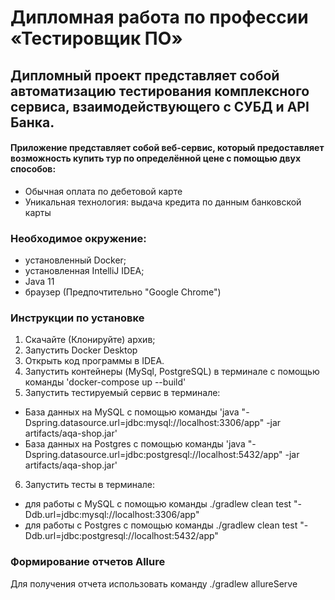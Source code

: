 # Дипломная работа по профессии «Тестировщик ПО»

## Дипломный проект представляет собой автоматизацию тестирования комплексного сервиса, взаимодействующего с СУБД и API Банка.

#### Приложение представляет собой веб-сервис, который предоставляет возможность купить тур по определённой цене с помощью двух способов:

- Обычная оплата по дебетовой карте
- Уникальная технология: выдача кредита по данным банковской карты

### Необходимое окружение:

* установленный Docker;
* установленная IntelliJ IDEA;
* Java 11
* браузер (Предпочтительно "Google Chrome")

### Инструкции по установке

1. Скачайте (Клонируйте) архив;
2. Запустить Docker Desktop 
3. Открыть код программы в IDEA. 
4. Запустить контейнеры (MySql, PostgreSQL) в терминале с помощью команды 'docker-compose up --build'
5. Запустить тестируемый сервис в терминале:
* База данных на MySQL с помощью команды  'java "-Dspring.datasource.url=jdbc:mysql://localhost:3306/app" -jar artifacts/aqa-shop.jar'
* База данных на Postgres с помощью команды  'java "-Dspring.datasource.url=jdbc:postgresql://localhost:5432/app" -jar artifacts/aqa-shop.jar' 
6. Запустить тесты в терминале:
 * для работы с MySQL с помощью команды ./gradlew clean test "-Ddb.url=jdbc:mysql://localhost:3306/app"
 * для работы с Postgres с помощью команды ./gradlew clean test "-Ddb.url=jdbc:postgresql://localhost:5432/app"

### Формирование отчетов Allure
Для получения отчета использовать команду ./gradlew allureServe

   

